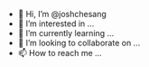 - 👋 Hi, I’m @joshchesang
- 👀 I’m interested in ...
- 🌱 I’m currently learning ...
- 💞️ I’m looking to collaborate on ...
- 📫 How to reach me ...

<!---
joshchesang/joshchesang is a ✨ special ✨ repository because its `README.md` (this file) appears on your GitHub profile.
You can click the Preview link to take a look at your changes.
--->
